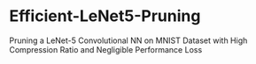# Efficient-LeNet5-Pruning
Pruning a LeNet-5 Convolutional NN on MNIST Dataset with High Compression Ratio and Negligible Performance Loss
